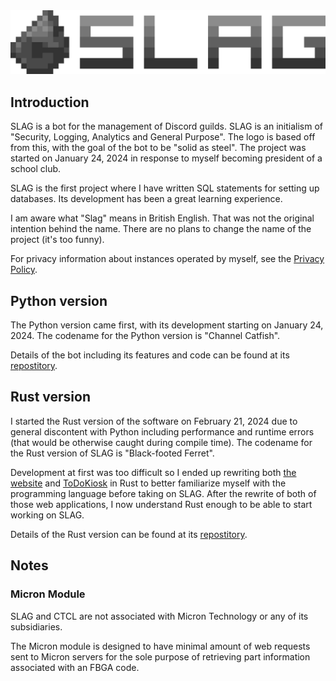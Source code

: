 
<img src="/static/projects/slag_logo_600.png" title="SLAG logo - February 22, 2024"/>


## Introduction
SLAG is a bot for the management of Discord guilds. SLAG is an initialism of "Security, Logging, Analytics and General Purpose". The logo is based off from this, with the goal of the bot to be "solid as steel". The project was started on January 24, 2024 in response to myself becoming president of a school club.

SLAG is the first project where I have written SQL statements for setting up databases. Its development has been a great learning experience.

I am aware what "Slag" means in British English. That was not the original intention behind the name. There are no plans to change the name of the project (it's too funny).

For privacy information about instances operated by myself, see the [Privacy Policy](../../privacy/).

## Python version
The Python version came first, with its development starting on January 24, 2024. The codename for the Python version is "Channel Catfish".

Details of the bot including its features and code can be found at its [repostitory](https://github.com/ctcl-bregis/slag-python).

## Rust version
I started the Rust version of the software on February 21, 2024 due to general discontent with Python including performance and runtime errors (that would be otherwise caught during compile time). The codename for the Rust version of SLAG is "Black-footed Ferret".

Development at first was too difficult so I ended up rewriting both [the website](../ctclsite/) and [ToDoKiosk](../todokiosk/) in Rust to better familiarize myself with the programming language before taking on SLAG. After the rewrite of both of those web applications, I now understand Rust enough to be able to start working on SLAG.

Details of the Rust version can be found at its [repostitory](https://github.com/ctcl-bregis/slag-rust).


## Notes

### Micron Module
SLAG and CTCL are not associated with Micron Technology or any of its subsidiaries.

The Micron module is designed to have minimal amount of web requests sent to Micron servers for the sole purpose of retrieving part information associated with an FBGA code. 